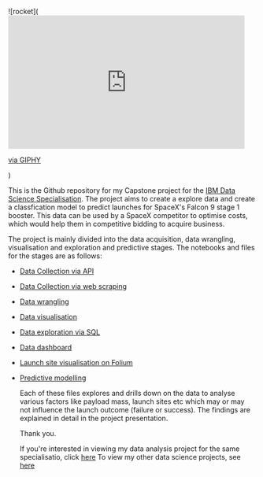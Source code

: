 ![rocket](<iframe src="https://giphy.com/embed/CigZvCW0pQdrHl24Xs/video" width="480" height="271" style="" frameBorder="0" class="giphy-embed" allowFullScreen></iframe><p><a href="https://giphy.com/clips/nasa-launch-artemis-sls-CigZvCW0pQdrHl24Xs">via GIPHY</a></p>)


This is the Github repository for my Capstone project for the [IBM Data Science Specialisation](https://www.coursera.org/professional-certificates/ibm-data-science). The project aims to create a explore data and create 
a classfication model to predict launches for SpaceX's Falcon 9 stage 1 booster. This data can be used by a SpaceX competitor to optimise costs, which would help them in competitive bidding to acquire business.

The project is mainly divided into the data acquisition, data wrangling, visualisation and exploration and predictive stages. The notebooks and files for the stages are as follows:

- [Data Collection via API](https://github.com/sukanto-m/Capstone/blob/master/jupyter-labs-spacex-data-collection-api.ipynb)
- [Data Collection via web scraping](https://github.com/sukanto-m/Capstone/blob/master/jupyter-labs-webscraping.ipynb)
- [Data wrangling](https://github.com/sukanto-m/Capstone/blob/master/labs-jupyter-spacex-Data%20wrangling.ipynb)
- [Data visualisation](https://github.com/sukanto-m/Capstone/blob/master/labs-jupyter-spacex-Data%20wrangling.ipynb)
- [Data exploration via SQL](https://github.com/sukanto-m/Capstone/blob/master/jupyter-labs-eda-sql-coursera_sqllite.ipynb)
- [Data dashboard](https://github.com/sukanto-m/Capstone/blob/master/spacex_dash_app.py)
- [Launch site visualisation on Folium](https://github.com/sukanto-m/Capstone/blob/master/lab_jupyter_launch_site_location.ipynb)
- [Predictive modelling](https://github.com/sukanto-m/Capstone/blob/master/SpaceX_Machine%20Learning%20Prediction_Part_5.ipynb)


  Each of these files explores and drills down on the data to analyse various factors like payload mass, launch sites etc which may or may not influence the launch outcome (failure or success). The findings are explained in detail
  in the project presentation.

  Thank you.

  If you're interested in viewing my data analysis project for the same specialisatio, click [here](https://github.com/sukanto-m/IBM-Data-Science-with-Python/tree/main?tab=readme-ov-file)
  To view my other data science projects, see [here](https://github.com/sukanto-m?tab=repositories)
